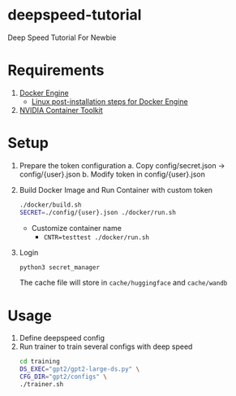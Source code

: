 # deepspeed-tutorial
Deep Speed Tutorial For Newbie

# Requirements
1. [Docker Engine](https://docs.docker.com/engine/install/ubuntu/#install-using-the-repository)
    * [Linux post-installation steps for Docker Engine](https://docs.docker.com/engine/install/linux-postinstall/)
2. [NVIDIA Container Toolkit](https://docs.nvidia.com/datacenter/cloud-native/container-toolkit/latest/install-guide.html)

# Setup
1. Prepare the token configuration
    a. Copy config/secret.json -> config/{user}.json
    b. Modify token in config/{user}.json

2. Build Docker Image and Run Container with custom token
    ```bash
    ./docker/build.sh
    SECRET=./config/{user}.json ./docker/run.sh
    ```
    * Customize container name
        * `CNTR=testtest ./docker/run.sh` 
3. Login
    ```bash
    python3 secret_manager
    ```
    The cache file will store in `cache/huggingface` and `cache/wandb`

# Usage
1. Define deepspeed config
2. Run trainer to train several configs with deep speed
    ```bash
    cd training
    DS_EXEC="gpt2/gpt2-large-ds.py" \
    CFG_DIR="gpt2/configs" \
    ./trainer.sh
    ```